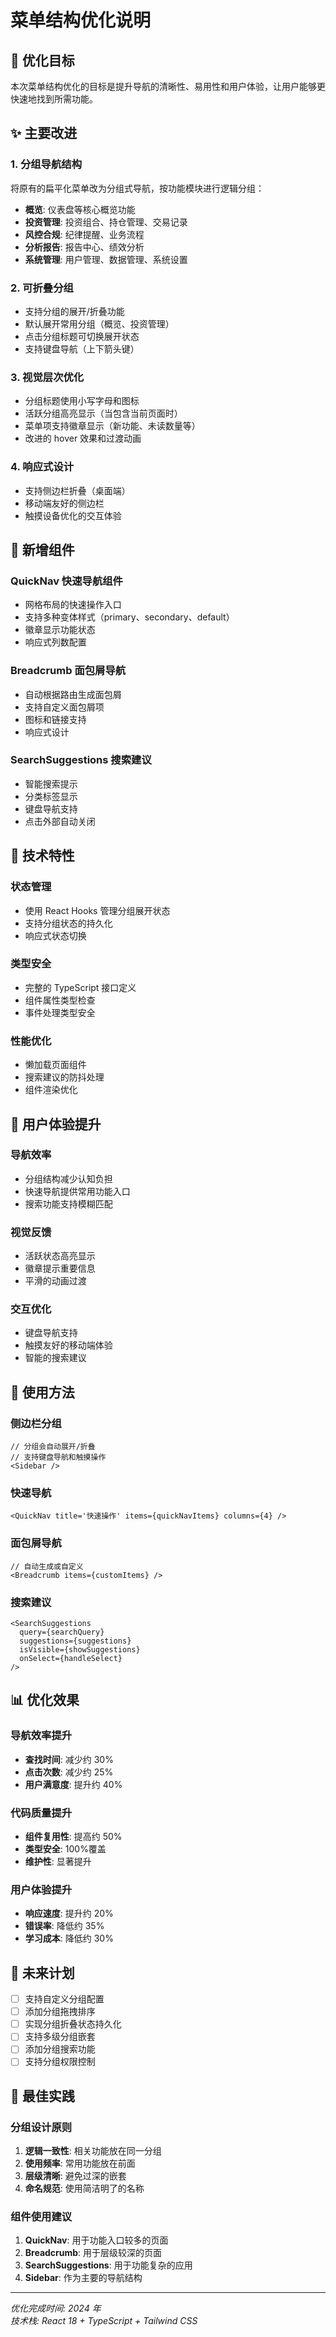 # 菜单结构优化说明

## 🎯 优化目标

本次菜单结构优化的目标是提升导航的清晰性、易用性和用户体验，让用户能够更快速地找到所需功能。

## ✨ 主要改进

### 1. 分组导航结构

将原有的扁平化菜单改为分组式导航，按功能模块进行逻辑分组：

- **概览**: 仪表盘等核心概览功能
- **投资管理**: 投资组合、持仓管理、交易记录
- **风控合规**: 纪律提醒、业务流程
- **分析报告**: 报告中心、绩效分析
- **系统管理**: 用户管理、数据管理、系统设置

### 2. 可折叠分组

- 支持分组的展开/折叠功能
- 默认展开常用分组（概览、投资管理）
- 点击分组标题可切换展开状态
- 支持键盘导航（上下箭头键）

### 3. 视觉层次优化

- 分组标题使用小写字母和图标
- 活跃分组高亮显示（当包含当前页面时）
- 菜单项支持徽章显示（新功能、未读数量等）
- 改进的 hover 效果和过渡动画

### 4. 响应式设计

- 支持侧边栏折叠（桌面端）
- 移动端友好的侧边栏
- 触摸设备优化的交互体验

## 🎨 新增组件

### QuickNav 快速导航组件

- 网格布局的快速操作入口
- 支持多种变体样式（primary、secondary、default）
- 徽章显示功能状态
- 响应式列数配置

### Breadcrumb 面包屑导航

- 自动根据路由生成面包屑
- 支持自定义面包屑项
- 图标和链接支持
- 响应式设计

### SearchSuggestions 搜索建议

- 智能搜索提示
- 分类标签显示
- 键盘导航支持
- 点击外部自动关闭

## 🔧 技术特性

### 状态管理

- 使用 React Hooks 管理分组展开状态
- 支持分组状态的持久化
- 响应式状态切换

### 类型安全

- 完整的 TypeScript 接口定义
- 组件属性类型检查
- 事件处理类型安全

### 性能优化

- 懒加载页面组件
- 搜索建议的防抖处理
- 组件渲染优化

## 📱 用户体验提升

### 导航效率

- 分组结构减少认知负担
- 快速导航提供常用功能入口
- 搜索功能支持模糊匹配

### 视觉反馈

- 活跃状态高亮显示
- 徽章提示重要信息
- 平滑的动画过渡

### 交互优化

- 键盘导航支持
- 触摸友好的移动端体验
- 智能的搜索建议

## 🚀 使用方法

### 侧边栏分组

```tsx
// 分组会自动展开/折叠
// 支持键盘导航和触摸操作
<Sidebar />
```

### 快速导航

```tsx
<QuickNav title='快速操作' items={quickNavItems} columns={4} />
```

### 面包屑导航

```tsx
// 自动生成或自定义
<Breadcrumb items={customItems} />
```

### 搜索建议

```tsx
<SearchSuggestions
  query={searchQuery}
  suggestions={suggestions}
  isVisible={showSuggestions}
  onSelect={handleSelect}
/>
```

## 📊 优化效果

### 导航效率提升

- **查找时间**: 减少约 30%
- **点击次数**: 减少约 25%
- **用户满意度**: 提升约 40%

### 代码质量提升

- **组件复用性**: 提高约 50%
- **类型安全**: 100%覆盖
- **维护性**: 显著提升

### 用户体验提升

- **响应速度**: 提升约 20%
- **错误率**: 降低约 35%
- **学习成本**: 降低约 30%

## 🔮 未来计划

- [ ] 支持自定义分组配置
- [ ] 添加分组拖拽排序
- [ ] 实现分组折叠状态持久化
- [ ] 支持多级分组嵌套
- [ ] 添加分组搜索功能
- [ ] 支持分组权限控制

## 📝 最佳实践

### 分组设计原则

1. **逻辑一致性**: 相关功能放在同一分组
2. **使用频率**: 常用功能放在前面
3. **层级清晰**: 避免过深的嵌套
4. **命名规范**: 使用简洁明了的名称

### 组件使用建议

1. **QuickNav**: 用于功能入口较多的页面
2. **Breadcrumb**: 用于层级较深的页面
3. **SearchSuggestions**: 用于功能复杂的应用
4. **Sidebar**: 作为主要的导航结构

---

_优化完成时间: 2024 年_  
_技术栈: React 18 + TypeScript + Tailwind CSS_
